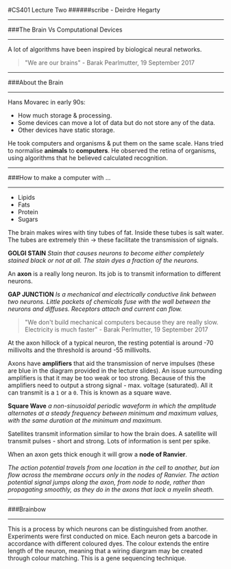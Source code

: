 #CS401 Lecture Two
######scribe - Deirdre Hegarty

---

###The Brain Vs Computational Devices

---

A lot of algorithms have been inspired by biological neural networks.
> "We are our brains" - Barak Pearlmutter, 19 September 2017

---

###About the Brain

---

Hans Movarec in early 90s:
- How much storage & processing. 
- Some devices can move a lot of data but do not store any of the data.
- Other devices have static storage.

He took computers and organisms & put them on the same scale. Hans tried to normalise **animals** to **computers**. He observed the retina of organisms, using algorithms that he believed calculated recognition.

---

###How to make a computer with ...

---

- Lipids
- Fats
- Protein
- Sugars


The brain makes wires with tiny tubes of fat. Inside these tubes is salt water. The tubes are extremely thin -> these facilitate the transmission of signals.

**GOLGI STAIN** *Stain that causes neurons to become either completely stained black or not at all. The stain dyes a fraction of the neurons.*

An **axon** is a really long neuron. Its job is to transmit information to different neurons.

**GAP JUNCTION** *Is a mechanical and electrically conductive link between two neurons. Little packets of chemicals fuse with the wall between the neurons and diffuses. Receptors attach and current can flow.*

> "We don't build mechanical computers because they are really slow. Electricity is much faster" - Barak Perlmutter, 19 September 2017

At the axon hillock of a typical neuron, the resting potential is around -70 millivolts and the threshold is around -55 millivolts.

Axons have **amplifiers** that aid the transmission of nerve impulses (these are blue in the diagram provided in the lecture slides). An issue surrounding amplifiers is that it may be too weak or too strong. Because of this the amplifiers need to output a strong signal - max. voltage (saturated). All it can transmit is a `1` or a `0`. This is known as a square wave.

**Square Wave** *a non-sinusoidal periodic waveform in which the amplitude alternates at a steady frequency between minimum and maximum values, with the same duration at the minimum and maximum.*

Satellites transmit information similar to how the brain does. A satellite will transmit pulses - short and strong. Lots of information is sent per spike.

When an axon gets thick enough it will grow a **node of Ranvier**.

*The action potential travels from one location in the cell to another, but ion flow across the membrane occurs only in the nodes of Ranvier. The action potential signal jumps along the axon, from node to node, rather than propagating smoothly, as they do in the axons that lack a myelin sheath.*

---

###Brainbow

---

This is a process by which neurons can be distinguished from another. Experiments were first conducted on mice. Each neuron gets a barcode in accordance with different coloured dyes. The colour extends the entire length of the neuron, meaning that a wiring diargram may be created through colour matching. This is a gene sequencing technique.
